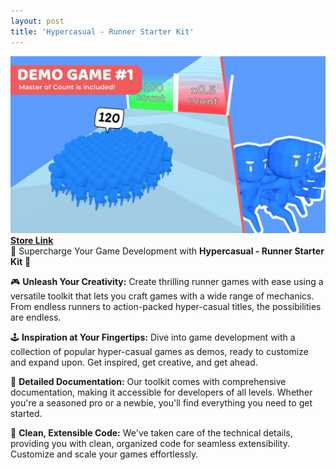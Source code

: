 ```yaml
---
layout: post
title: 'Hypercasual - Runner Starter Kit'
---
```

![screenshot](/assets/img/projects/proj-1/runner-masterCount.jpg)
[**Store Link**](https://assetstore.unity.com/packages/tools/game-toolkits/hypercasual-runner-starter-kit-249286) <br/>
🏃 Supercharge Your Game Development with **Hypercasual - Runner Starter Kit** 🚀

🎮 **Unleash Your Creativity:** Create thrilling runner games with ease using a versatile toolkit that lets you craft games with a wide range of mechanics. From endless runners to action-packed hyper-casual titles, the possibilities are endless.

🕹️ **Inspiration at Your Fingertips:** Dive into game development with a collection of popular hyper-casual games as demos, ready to customize and expand upon. Get inspired, get creative, and get ahead.

📖 **Detailed Documentation:** Our toolkit comes with comprehensive documentation, making it accessible for developers of all levels. Whether you're a seasoned pro or a newbie, you'll find everything you need to get started.

🧰 **Clean, Extensible Code:** We've taken care of the technical details, providing you with clean, organized code for seamless extensibility. Customize and scale your games effortlessly.